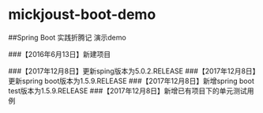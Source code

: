# mickjoust-boot-demo

##Spring Boot 实践折腾记 演示demo

###【2016年6月13日】新建项目

###【2017年12月8日】更新sping版本为5.0.2.RELEASE
###【2017年12月8日】更新spring boot版本为1.5.9.RELEASE
###【2017年12月8日】新增spring boot test版本为1.5.9.RELEASE
###【2017年12月8日】新增已有项目下的单元测试用例
